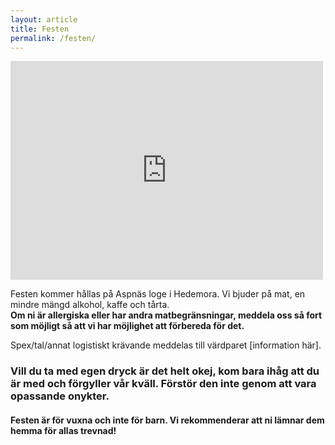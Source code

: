 ```yaml
---
layout: article
title: Festen
permalink: /festen/
---
```

<iframe width="500" height="350" frameborder="0" style="border:0" src="https://www.google.com/maps/embed/v1/directions?origin=60.347930%2C%2015.585009&destination=%C3%84lvg%C3%A5rden%209%20Hedemora&key=AIzaSyD44ErNisonZOR7gDzNh9FtB3jOBBjr36w" allowfullscreen></iframe>

Festen kommer hållas på Aspnäs loge i Hedemora. Vi bjuder på mat, en mindre mängd alkohol, kaffe och tårta.  
**Om ni är allergiska eller har andra matbegränsningar, meddela oss så fort som möjligt så att vi har möjlighet att förbereda för det.**

Spex/tal/annat logistiskt krävande meddelas till värdparet [information här].

### Vill du ta med egen dryck är det helt okej, kom bara ihåg att du är med och förgyller vår kväll. Förstör den inte genom att vara opassande onykter.

#### Festen är för vuxna och inte för barn. Vi rekommenderar att ni lämnar dem hemma för allas trevnad!
